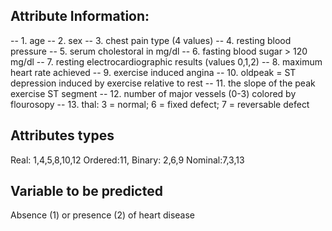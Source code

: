 Attribute Information: 
------------------------ 
-- 1. age 
-- 2. sex 
-- 3. chest pain type (4 values) 
-- 4. resting blood pressure 
-- 5. serum cholestoral in mg/dl 
-- 6. fasting blood sugar > 120 mg/dl 
-- 7. resting electrocardiographic results (values 0,1,2) 
-- 8. maximum heart rate achieved 
-- 9. exercise induced angina 
-- 10. oldpeak = ST depression induced by exercise relative to rest 
-- 11. the slope of the peak exercise ST segment 
-- 12. number of major vessels (0-3) colored by flourosopy 
-- 13. thal: 3 = normal; 6 = fixed defect; 7 = reversable defect 

Attributes types 
----------------- 

Real: 1,4,5,8,10,12 
Ordered:11, 
Binary: 2,6,9 
Nominal:7,3,13 

Variable to be predicted 
------------------------ 
Absence (1) or presence (2) of heart disease 